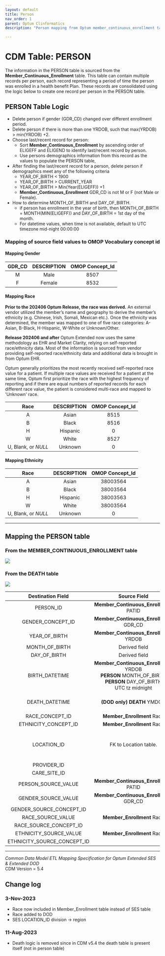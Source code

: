 ```yaml
---
layout: default
title: Person
nav_order: 1
parent: Optum Clinformatics
description: "Person mapping from Optum member_continuous_enrollment table"

---
```


# CDM Table: PERSON

The information in the PERSON table is sourced from the  **Member_Continuous_Enrollment** table. This table can contain multiple records per person, each record representing a period of time the person was enrolled in a health benefit Plan. These records are consolidated using the logic below to create one record per person in the PERSON table. 

## PERSON Table Logic

- Delete person if gender (GDR_CD) changed over different enrollment period.
- Delete person if there is more than one YRDOB, such that max(YRDOB) > min(YRDOB) +2.
- Choose last/recent record for person: 
    - Sort **Member_Continuous_Enrollment** by ascending order of ELIGEFF and ELIGEND to identify last/recent record by person. 
    - Use persons demographics information from this record as the values to populate the PERSON table, 
- After finding the last/recent record for a person, delete person if demographics meet any of the following criteria
    - YEAR_OF_BIRTH < 1900
    - YEAR_OF_BIRTH > CURRENT_YEAR
    - YEAR_OF_BIRTH > Min(Year(ELIGEFF)) +1
    - **Member_Continuous_Enrollment** GDR_CD is not M or F (not Male or Female).
- How to determine MONTH_OF_BIRTH and DAY_OF_BIRTH. 
    - if person has enrollment in the year of birth, then MONTH_OF_BIRTH = MONTH(MIN(ELIGEFF)) and DAY_OF_BIRTH = 1st day of the month. 
    - For datetime values, when time is not available, default to UTC timezone mid-night 00:00:00
 
### **Mapping of source field values to OMOP Vocabulary concept id**

#### **Mapping Gender**

|**GDR_CD**|**DESCRIPTION**|**OMOP Concept_Id**|
|:-----:|:-----:|:-----:|
|M|Male|8507|
|F|Female|8532|

#### **Mapping Race**

**Prior to the 202406 Optum Release, the race was derived.** An external vendor utilized the member’s name and geography to derive the member’s ethnicity (e.g. Chinese, Irish, Somali, Mexican etc.). Once the ethnicity was determined, the member was mapped to one of five race categories: A-Asian, B-Black, H-Hispanic, W-White or Unknown/Other.

**Release 202406 and after** Optum Extended now uses the same methodology as EHR and Market Clarity, relying on self-reported race/ethnicity data. Most of the information is sourced from vendor providing self-reported race/ethnicity data and additional data is brought in from Optum EHR. 

Optum generally prioritizes the most recently received self-reported race value for a patient. If multiple race values are received for a patient at the same time, Optum first prioritize the race with the highest frequency of reporting and if there are equal numbers of reported records for each different race value, the patient is considered multi-race and mapped to 'Unknown' race.

|**Race**|**DESCRIPTION**|**OMOP Concept_Id**|
|:-----:|:-----:|:-----:|
|A|Asian|8515|
|B|Black|8516|
|H|Hispanic|0|
|W|White|8527|
|U, Blank, or *NULL*|Unknown|0|

#### **Mapping Ethnicity**

|Race|DESCRIPTION|OMOP Concept_Id|
|:-----:|:-----:|:-----:|
|A|Asian|38003564|
|B|Black|38003564|
|H|Hispanic|38003563|
|W|White|38003564|
|U, Blank, or *NULL*|Unknown|0|


------------------

## **Mapping the PERSON table**

### From the MEMBER_CONTINUOUS_ENROLLMENT table
![](images/image2.png)

### From the DEATH table
![](images/image3.png)

|**Destination Field**|**Source Field**|**Applied Rule**|**Comment**|
|:-----:|:-----:|:-----:|:-----:|
|PERSON_ID|**Member_Continuous_Enrollment** PATID| | |
|GENDER_CONCEPT_ID|**Member_Continuous_Enrollment** GDR_CD|[See mapping](#Mapping-Gender)||
|YEAR_OF_BIRTH|**Member_Continuous_Enrollment** YRDOB||
|MONTH_OF_BIRTH|Derived field|[See logic above](#PERSON-Table-Logic)|
|DAY_OF_BIRTH|Derived field|[See logic above](#PERSON-Table-Logic)|
|BIRTH_DATETIME|**Member_Continuous_Enrollment** YRDOB <br> **PERSON** MONTH_OF_BIRTH <br> **PERSON** DAY_OF_BIRTH <br> UTC tz midnight|Concatenate the source field values into datetime value with UTC Timezone|
|DEATH_DATETIME|**(DOD only) DEATH** YMDOD|Set the day to the last day of the month and set time to UTC tz midnight|
|RACE_CONCEPT_ID|**Member_Enrollment** Race|[See Race mapping](#Mapping-Race)||
|ETHNICITY_CONCEPT_ID|**Member_Enrollment** Race|[See Ethnicity mapping](#Mapping-Race)||
|LOCATION_ID|FK to Location table.|Represents the last known location for person in **Member_Continuous_Enrollment**. For **SES** the field is REGION, and **DOD** it is STATE||
|PROVIDER_ID||| |
|CARE_SITE_ID|| | |
|PERSON_SOURCE_VALUE|**Member_Continuous_Enrollment** PATID|||
|GENDER_SOURCE_VALUE|**Member_Continuous_Enrollment** GDR_CD|||
|GENDER_SOURCE_CONCEPT_ID||0||
|RACE_SOURCE_VALUE|**Member_Enrollment** Race |`If Race in ('W','A','U','B')`||
|RACE_SOURCE_CONCEPT_ID||0||
|ETHNICITY_SOURCE_VALUE|**Member_Enrollment** Race|`If Race = 'H'`||
|ETHNICITY_SOURCE_CONCEPT_ID||0||

---
*Common Data Model ETL Mapping Specification for Optum Extended SES & Extended DOD*
<br>CDM Version = 5.4

## Change log

### 3-Nov-2023
- Race now included in Member_Enrollment table instead of SES table 
- Race added to DOD
- SES LOCATION_ID division -> region

### 11-Aug-2023

- Death logic is removed since in CDM v5.4 the death table is present itself (not in person table)
